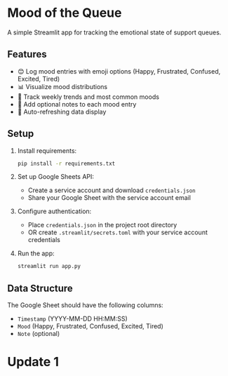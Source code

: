 # Mood of the Queue

A simple Streamlit app for tracking the emotional state of support queues.

## Features

- 😊 Log mood entries with emoji options (Happy, Frustrated, Confused, Excited, Tired)
- 📊 Visualize mood distributions
- 📅 Track weekly trends and most common moods
- 📝 Add optional notes to each mood entry
- 🔄 Auto-refreshing data display

## Setup

1. Install requirements:
   ```bash
   pip install -r requirements.txt
   ```

2. Set up Google Sheets API:
   - Create a service account and download `credentials.json`
   - Share your Google Sheet with the service account email
   
3. Configure authentication:
   - Place `credentials.json` in the project root directory
   - OR create `.streamlit/secrets.toml` with your service account credentials

4. Run the app:
   ```bash
   streamlit run app.py
   ```

## Data Structure

The Google Sheet should have the following columns:
- `Timestamp` (YYYY-MM-DD HH:MM:SS)
- `Mood` (Happy, Frustrated, Confused, Excited, Tired)
- `Note` (optional)

# Update 1
